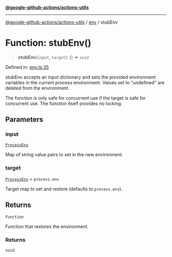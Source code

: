 [**@google-github-actions/actions-utils**](../../README.md)

***

[@google-github-actions/actions-utils](../../modules.md) / [env](../README.md) / stubEnv

# Function: stubEnv()

> **stubEnv**(`input`, `target`): () => `void`

Defined in: [env.ts:35](https://github.com/google-github-actions/actions-utils/blob/main/src/env.ts#L35)

stubEnv accepts an input dictionary and sets the provided environment
variables in the current process environment. Values set to "undefined" are
deleted from the environment.

The function is only safe for concurrent use if the target is safe for
concurrent use. The function itself provides no locking.

## Parameters

### input

[`ProcessEnv`](../type-aliases/ProcessEnv.md)

Map of string value pairs to set in the new environment.

### target

[`ProcessEnv`](../type-aliases/ProcessEnv.md) = `process.env`

Target map to set and restore (defaults to `process.env`).

## Returns

`Function`

Function that restores the environment.

### Returns

`void`
